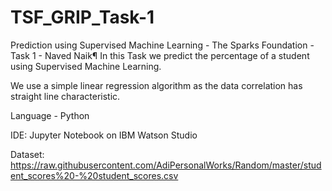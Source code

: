 # TSF_GRIP_Task-1
Prediction using Supervised Machine Learning - The Sparks Foundation - Task 1 - Naved Naik¶
In this Task we predict the percentage of a student using Supervised Machine Learning.

We use a simple linear regression algorithm as the data correlation has straight line characteristic.

Language - Python

IDE: Jupyter Notebook on IBM Watson Studio

Dataset: https://raw.githubusercontent.com/AdiPersonalWorks/Random/master/student_scores%20-%20student_scores.csv
